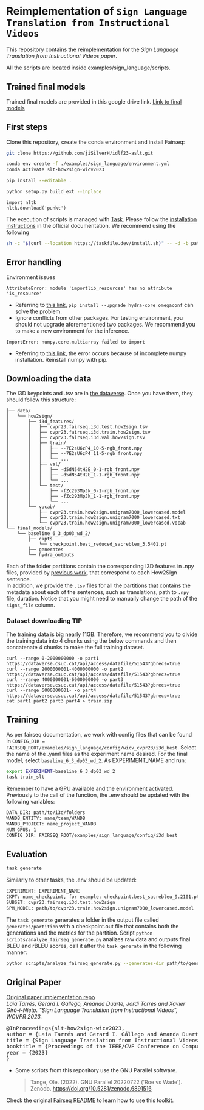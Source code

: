 # Reimplementation of ```Sign Language Translation from Instructional Videos```
This repository contains the reimplementation for the *Sign Language Translation from Instructional Videos paper*.

All the scripts are located inside examples/sign_language/scripts.

## Trained final models
Trained final models are provided in this google drive link.
[Link to final models](https://drive.google.com/drive/folders/15yOhxbuHIc_naSJ-nYLe7zotS8FPEsAj?usp=sharing)

## First steps
Clone this repository, create the conda environment and install Fairseq:
```bash
git clone https://github.com/jiSilverH/idlf23-aslt.git

conda env create -f ./examples/sign_language/environment.yml
conda activate slt-how2sign-wicv2023

pip install --editable .

python setup.py build_ext --inplace
```

```
import nltk
nltk.download('punkt')
```


The execution of scripts is managed with [Task](https://taskfile.dev/). Please follow the [installation instructions](https://taskfile.dev/installation/) in the official documentation.
We recommend using the following
```bash
sh -c "$(curl --location https://taskfile.dev/install.sh)" -- -d -b path-to-env/slt-how2sign-wicv2023/bin
```

## Error handling
Environment issues

```
AttributeError: module 'importlib_resources' has no attribute 'is_resource'
```
* Referring to [this link](https://github.com/facebookresearch/fairseq/issues/5289), ```pip install --upgrade hydra-core omegaconf``` can solve the problem.
* Ignore conflicts from other packages. For testing environment, you should not upgrade aforementioned two packages. We recommend you to make a new environment for the inference.

```
ImportError: numpy.core.multiarray failed to import
```
* Referring to [this link](https://github.com/pytorch/pytorch/issues/42441), the error occurs because of incomplete numpy installation. Reinstall numpy with pip.


## Downloading the data
The I3D keypoints and .tsv are in [the dataverse](https://dataverse.csuc.cat/dataset.xhtml?persistentId=doi%3A10.34810%2Fdata693). Once you have them, they should follow this structure:
```
├── data/
│   └── how2sign/
│       ├── i3d_features/
│       │   ├── cvpr23.fairseq.i3d.test.how2sign.tsv
│       │   ├── cvpr23.fairseq.i3d.train.how2sign.tsv
│       │   ├── cvpr23.fairseq.i3d.val.how2sign.tsv
│       │   ├── train/
│       │   │   ├── --7E2sU6zP4_10-5-rgb_front.npy
│       │   │   ├── --7E2sU6zP4_11-5-rgb_front.npy
│       │   │   └── ...
│       │   ├── val/
│       │   │   ├── -d5dN54tH2E_0-1-rgb_front.npy
│       │   │   ├── -d5dN54tH2E_1-1-rgb_front.npy
│       │   │   └── ...
│       │   └── test/
│       │       ├── -fZc293MpJk_0-1-rgb_front.npy
│       │       ├── -fZc293MpJk_1-1-rgb_front.npy
│       │       └── ...
│       └── vocab/
│           ├── cvpr23.train.how2sign.unigram7000_lowercased.model 
│           ├── cvpr23.train.how2sign.unigram7000_lowercased.txt
│           └── cvpr23.train.how2sign.unigram7000_lowercased.vocab
└── final_models/
    └── baseline_6_3_dp03_wd_2/
        ├── ckpts
            └── checkpoint.best_reduced_sacrebleu_3.5401.pt 
        ├── generates
        └── hydra_outputs
```

Each of the folder partitions contain the corresponding I3D features in .npy files, provided by [previous work](https://imatge-upc.github.io/sl_retrieval/), that correspond to each How2Sign sentence.  
In addition, we provide the `.tsv` files for all the partitions that contains the metadata about each of the sentences, such as translations, path to `.npy` file, duration. 
Notice that you might need to manually change the path of the `signs_file` column.

### Dataset downloading TIP
The training data is big nearly 11GB. Therefore, we recommend you to divide the training data into 4 chunks using the below commands and then concatenate 4 chunks to make the full training dataset.
```
curl --range 0-2000000000 -o part1 https://dataverse.csuc.cat/api/access/datafile/51543?gbrecs=true
curl --range 2000000001-4000000000 -o part2 https://dataverse.csuc.cat/api/access/datafile/51543?gbrecs=true
curl --range 4000000001-6000000000 -o part3 https://dataverse.csuc.cat/api/access/datafile/51543?gbrecs=true
curl --range 6000000001- -o part4 https://dataverse.csuc.cat/api/access/datafile/51543?gbrecs=true
cat part1 part2 part3 part4 > train.zip
```

## Training 
As per fairseq documentation, we work with config files that can be found in `CONFIG_DIR = FAIRSEQ_ROOT/examples/sign_language/config/wicv_cvpr23/i3d_best`. Select the name of the .yaml files as the experiment name desired. For the final model, select `baseline_6_3_dp03_wd_2`. As EXPERIMENT_NAME and run:
```bash
export EXPERIMENT=baseline_6_3_dp03_wd_2
task train_slt
```
Remember to have a GPU available and the environment activated.
Previously to the call of the function, the .env should be updated with the following variables:
```bash
DATA_DIR: path/to/i3d/folders
WANDB_ENTITY: name/team/WANDB
WANDB_PROJECT: name_project_WANDB
NUM_GPUS: 1
CONFIG_DIR: FAIRSEQ_ROOT/examples/sign_language/config/i3d_best
```

## Evaluation
```bash
task generate
```
Similarly to other tasks, the .env should be updated:
```bash
EXPERIMENT: EXPERIMENT_NAME
CKPT: name_checkpoint, for example: checkpoint.best_sacrebleu_9.2101.pt
SUBSET: cvpr23.fairseq.i3d.test.how2sign
SPM_MODEL: path/to/cvpr23.train.how2sign.unigram7000_lowercased.model
```
The `task generate` generates a folder in the output file called `generates/partition` with a checkpoint.out file that contains both the generations and the metrics for the partition. 
Script `python scripts/analyze_fairseq_generate.py` analizes raw data and outputs final BLEU and rBLEU scores, call it after the `task generate` in the following manner:
```bash
python scripts/analyze_fairseq_generate.py --generates-dir path/to/generates --vocab-dir path/to/vocab --experiment baseline_6_3_dp03_wd_2 --partition test --checkpoint checkpoint_best
```

## Original Paper
[Original paper implementation repo](https://github.com/imatge-upc/slt_how2sign_wicv2023)  
<i>
Laia Tarrés, Gerard I. Gallego, Amanda Duarte, Jordi Torres and Xavier Giró-i-Nieto. "Sign Language Translation from Instructional Videos", WCVPR 2023.
</i>
<pre>
@InProceedings{slt-how2sign-wicv2023,
author = {Laia Tarrés and Gerard I. Gállego and Amanda Duarte and Jordi Torres and Xavier Giró-i-Nieto},
title = {Sign Language Translation from Instructional Videos},
booktitle = {Proceedings of the IEEE/CVF Conference on Computer Vision and Pattern Recognition (CVPR) :Workshops},
year = {2023}
}
</pre>
- Some scripts from this repository use the GNU Parallel software.
  > Tange, Ole. (2022). GNU Parallel 20220722 ('Roe vs Wade'). Zenodo. https://doi.org/10.5281/zenodo.6891516

Check the original [Fairseq README](https://github.com/imatge-upc/slt_how2sign_wicv2023/blob/wicv23/README_fairseq.md) to learn how to use this toolkit.
